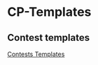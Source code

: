 # CP-Templates

## Contest templates
[Contests Templates](Contests%20Templates/Template%20CodeForce.py)
